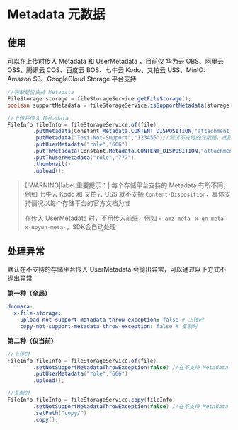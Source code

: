 # Metadata 元数据

## 使用

可以在上传时传入 Metadata 和 UserMetadata ，目前仅 华为云 OBS、阿里云 OSS、腾讯云 COS、百度云 BOS、七牛云 Kodo、又拍云 USS、MinIO、Amazon S3、GoogleCloud Storage 平台支持

```java
//判断是否支持 Metadata
FileStorage storage = fileStorageService.getFileStorage();
boolean supportMetadata = fileStorageService.isSupportMetadata(storage);

//上传并传入 Metadata
FileInfo fileInfo = fileStorageService.of(file)
        .putMetadata(Constant.Metadata.CONTENT_DISPOSITION,"attachment;filename=DownloadFileName.jpg")
        .putMetadata("Test-Not-Support","123456")//测试不支持的元数据，此数据并不会生效
        .putUserMetadata("role","666")
        .putThMetadata(Constant.Metadata.CONTENT_DISPOSITION,"attachment;filename=DownloadThFileName.jpg")
        .putThUserMetadata("role","777")
        .thumbnail()
        .upload();
```

> [!WARNING|label:重要提示：]
> 每个存储平台支持的 Metadata 有所不同，例如 七牛云 Kodo 和 又拍云 USS 就不支持 `Content-Disposition`，具体支持情况以每个存储平台的官方文档为准
>
> 在传入 UserMetadata 时，不用传入前缀，例如 `x-amz-meta-` `x-qn-meta-` `x-upyun-meta-`，SDK会自动处理


## 处理异常

默认在不支持的存储平台传入 UserMetadata 会抛出异常，可以通过以下方式不抛出异常

**第一种（全局）**
```yaml
dromara:
  x-file-storage:
    upload-not-support-metadata-throw-exception: false # 上传时
    copy-not-support-metadata-throw-exception: false # 复制时
```

**第二种（仅当前）**
```java
//上传时
FileInfo fileInfo = fileStorageService.of(file)
        .setNotSupportMetadataThrowException(false) //在不支持 Metadata 的存储平台不抛出异常
        .putUserMetadata("role","666")
        .upload();

//复制时
FileInfo fileInfo = fileStorageService.copy(fileInfo)
        .setNotSupportMetadataThrowException(false) //在不支持 Metadata 的存储平台不抛出异常
        .setPath("copy/")
        .copy();
```


